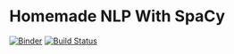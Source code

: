# Homemade NLP With SpaCy
[![Binder](https://mybinder.org/badge_logo.svg)](https://mybinder.org/v2/gh/harunshimanto/homemade-NLP-with-SpaCy/master)
[![Build Status](https://travis-ci.org/harunshimanto/homemade-NLP-with-SpaCy.svg?branch=master)](https://travis-ci.org/harunshimanto/homemade-NLP-with-SpaCy)

